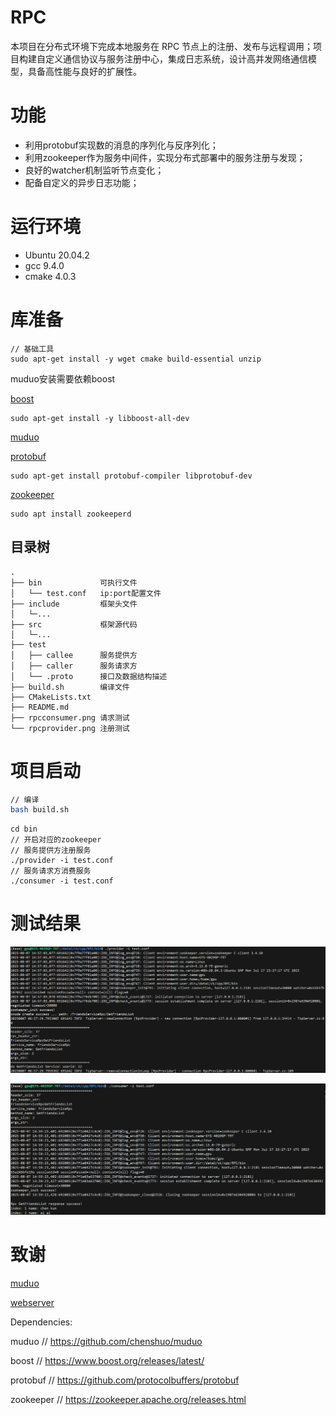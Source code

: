 # RPC
本项目在分布式环境下完成本地服务在 RPC 节点上的注册、发布与远程调用；项目构建自定义通信协议与服务注册中心，集成日志系统，设计高并发网络通信模型，具备高性能与良好的扩展性。

# 功能
* 利用protobuf实现数的消息的序列化与反序列化；
* 利用zookeeper作为服务中间件，实现分布式部署中的服务注册与发现；
* 良好的watcher机制监听节点变化；
* 配备自定义的异步日志功能；

# 运行环境
* Ubuntu 20.04.2
* gcc 9.4.0
* cmake 4.0.3

# 库准备
```shell
// 基础工具
sudo apt-get install -y wget cmake build-essential unzip
```
muduo安装需要依赖boost

[boost](https://www.boost.org/releases/latest/)
```shell
sudo apt-get install -y libboost-all-dev
```
[muduo](https://blog.csdn.net/QIANGWEIYUAN/article/details/89023980) 

[protobuf](https://github.com/google/protobuf)
```shell
sudo apt-get install protobuf-compiler libprotobuf-dev
```

[zookeeper](https://zookeeper.apache.org/releases.html)
```shell
sudo apt install zookeeperd
```

## 目录树
```
.
├── bin             可执行文件
│   └── test.conf   ip:port配置文件
├── include         框架头文件
│   └─...
├── src             框架源代码
│   └─...
├── test           
│   ├── callee      服务提供方
│   ├── caller      服务请求方
│   └── .proto      接口及数据结构描述
├── build.sh        编译文件
├── CMakeLists.txt 
├── README.md
├── rpcconsumer.png 请求测试 
└── rpcprovider.png 注册测试
```

# 项目启动
```bash
// 编译
bash build.sh
```
```shell
cd bin
// 开启对应的zookeeper
// 服务提供方注册服务
./provider -i test.conf
// 服务请求方消费服务
./consumer -i test.conf
```

# 测试结果
![testprovider](https://github.com/cceinhorn/ckRPC/blob/master/rpcprovider.png)

![testconsumer](https://github.com/cceinhorn/ckRPC/blob/master/rpcconsumer.png)

# 致谢
[muduo](https://github.com/chenshuo/muduo)

[webserver](https://github.com/markparticle/WebServer)  























Dependencies:

muduo     // https://github.com/chenshuo/muduo

boost     // https://www.boost.org/releases/latest/

protobuf  // https://github.com/protocolbuffers/protobuf

zookeeper // https://zookeeper.apache.org/releases.html
  
